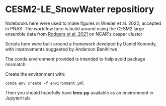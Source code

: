 # CESM2-LE_SnowWater repositiory
Notebooks here were used to make figures in Wieder et al. 2022, accepted in PNAS.
The workflow here is build around using the CESM2 large ensemble data from [Rodgers et al. 2021](https://esd.copernicus.org/preprints/esd-2021-50/) on NCAR's casper cluster


Scripts here were built around a framework develped by Daniel Kennedy, with improvements suggested by Anderson Banihirwe

The conda environment provided is intended to help avoid package mismatch:

Create the environment with:

`conda env create -f environment.yml`

Then you should hopefully have **lens-py** available as an environment in JupyterHub
